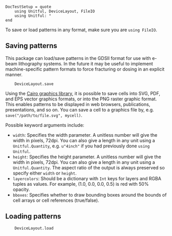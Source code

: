 ```@meta
DocTestSetup = quote
    using Unitful, DeviceLayout, FileIO
    using Unitful: °
end
```

To save or load patterns in any format, make sure you are `using FileIO`.

## Saving patterns

This package can load/save patterns in the GDSII format for use with e-beam lithography
systems. In the future it may be useful to implement machine-specific pattern formats to
force fracturing or dosing in an explicit manner.

```@docs
    DeviceLayout.save
```

Using the [Cairo graphics library](https://cairographics.org), it is possible to save
cells into SVG, PDF, and EPS vector graphics formats, or into the PNG raster graphic
format. This enables patterns to be displayed in web browsers, publications, presentations,
and so on. You can save a cell to a graphics file by, e.g. `save("/path/to/file.svg", mycell)`.

Possible keyword arguments include:

  - `width`: Specifies the width parameter. A unitless number will give the width in pixels,
    72dpi. You can also give a length in any unit using a `Unitful.Quantity`, e.g. `u"4inch"` if
    you had previously done `using Unitful`.
  - `height`: Specifies the height parameter. A unitless number will give the width in pixels,
    72dpi. You can also give a length in any unit using a `Unitful.Quantity`. The aspect ratio
    of the output is always preserved so specify either `width` or `height`.
  - `layercolors`: Should be a dictionary with `Int` keys for layers and RGBA tuples as values.
    For example, (1.0, 0.0, 0.0, 0.5) is red with 50% opacity.
  - `bboxes`: Specifies whether to draw bounding boxes around the bounds of cell arrays or
    cell references (true/false).

## Loading patterns

```@docs
    DeviceLayout.load
```
